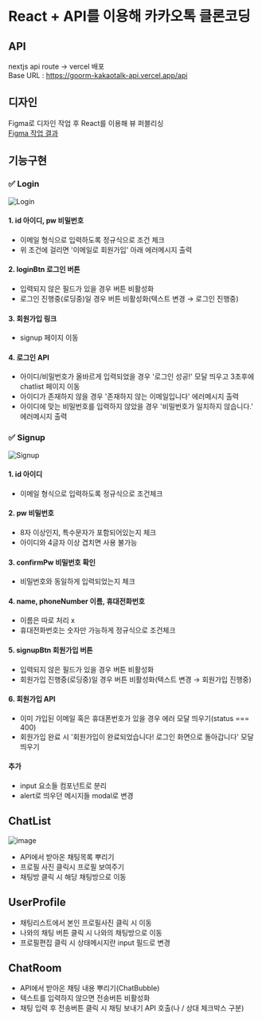 # React + API를 이용해 카카오톡 클론코딩

## API

nextjs api route → vercel 배포  
Base URL : https://goorm-kakaotalk-api.vercel.app/api

## 디자인

Figma로 디자인 작업 후 React를 이용해 뷰 퍼블리싱  
[Figma 작업 결과](https://www.figma.com/design/ERiSlVNUasB6YjhzrPFrpG/Untitled?node-id=0-1&p=f&t=KyBfEbUaYcD8Khyt-0)

## 기능구현

### ✅ Login

![Login](https://github.com/user-attachments/assets/d1edee4e-bc0a-4086-813a-7b8190311165)

#### 1. id 아이디, pw 비밀번호

- 이메일 형식으로 입력하도록 정규식으로 조건 체크
- 위 조건에 걸리면 '이메일로 회원가입' 아래 에러메시지 출력

#### 2. loginBtn 로그인 버튼

- 입력되지 않은 필드가 있을 경우 버튼 비활성화
- 로그인 진행중(로딩중)일 경우 버튼 비활성화(텍스트 변경 → 로그인 진행중)

#### 3. 회원가입 링크

- signup 페이지 이동

#### 4. 로그인 API

- 아이디/비밀번호가 올바르게 입력되었을 경우 '로그인 성공!' 모달 띄우고 3초후에 chatlist 페이지 이동
- 아이디가 존재하지 않을 경우 '존재하지 않는 이메일입니다' 에러메시지 출력
- 아이디에 맞는 비밀번호를 입력하지 않았을 경우 '비밀번호가 일치하지 않습니다.' 에러메시지 출력

### ✅ Signup

![Signup](https://github.com/user-attachments/assets/365428b2-0896-4f53-8ed4-c4564b108837)

#### 1. id 아이디

- 이메일 형식으로 입력하도록 정규식으로 조건체크

#### 2. pw 비밀번호

- 8자 이상인지, 특수문자가 포함되어있는지 체크
- 아이디와 4글자 이상 겹치면 사용 불가능

#### 3. confirmPw 비밀번호 확인

- 비밀번호와 동일하게 입력되었는지 체크

#### 4. name, phoneNumber 이름, 휴대전화번호

- 이름은 따로 처리 x
- 휴대전화번호는 숫자만 가능하게 정규식으로 조건체크

#### 5. signupBtn 회원가입 버튼

- 입력되지 않은 필드가 있을 경우 버튼 비활성화
- 회원가입 진행중(로딩중)일 경우 버튼 비활성화(텍스트 변경 → 회원가입 진행중)

#### 6. 회원가입 API

- 이미 가입된 이메일 혹은 휴대폰번호가 있을 경우 에러 모달 띄우기(status === 400)
- 회원가입 완료 시 '회원가입이 완료되었습니다! 로그인 화면으로 돌아갑니다' 모달 띄우기

#### 추가

- input 요소들 컴포넌트로 분리
- alert로 띄우던 메시지들 modal로 변경

## ChatList

![image](https://github.com/user-attachments/assets/b7a67426-bd12-4fa7-83f7-d2b5be6b2c20)

- API에서 받아온 채팅목록 뿌리기
- 프로필 사진 클릭시 프로필 보여주기
- 채팅방 클릭 시 해당 채팅방으로 이동

## UserProfile

- 채팅리스트에서 본인 프로필사진 클릭 시 이동
- 나와의 채팅 버튼 클릭 시 나와의 채팅방으로 이동
- 프로필편집 클릭 시 상태메시지란 input 필드로 변경

## ChatRoom

- API에서 받아온 채팅 내용 뿌리기(ChatBubble)
- 텍스트를 입력하지 않으면 전송버튼 비활성화
- 채팅 입력 후 전송버튼 클릭 시 채팅 보내기 API 호출(나 / 상대 체크박스 구분)
